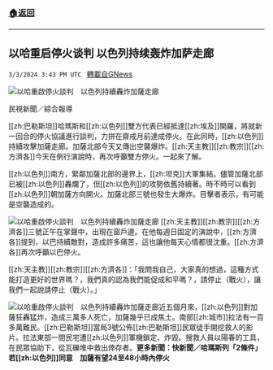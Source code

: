 ###  [:house:返回](README.md)
---


## 以哈重启停火谈判 以色列持续轰炸加萨走廊
`3/3/2024 3:43 PM UTC ` [轉載自GNews](https://gnews.org/articles/2361254)

![以哈重啟停火談判　以色列持續轟炸加薩走廊](https://cdn.ftvnews.com.tw/manasystem/FileData/News/ccdf4327-ca84-4fc7-ac3d-4c281a518d8b.jpg "以哈重啟停火談判　以色列持續轟炸加薩走廊")

民視新聞／綜合報導

[[zh:巴勒斯坦]]哈瑪斯和[[zh:以色列]]雙方代表已經抵達[[zh:埃及]]開羅，將就新一回合的停火協議進行談判，力拼在齋戒月前達成停火。在此同時，[[zh:以色列]]持續攻擊加薩走廊。加薩北部今天又傳出空襲爆炸。[[zh:天主教]][[zh:教宗]][[zh:方濟各]]今天在例行演說時，再次呼籲雙方停火。一起來了解。

[[zh:以色列]]南方，緊鄰加薩北部的邊界上，[[zh:坦克]]大軍集結。儘管加薩北部已被[[zh:以色列]]轟爛了，但[[zh:以色列]]的攻勢依舊持續著。時不時可以看到[[zh:以色列]]朝加薩方向開火。加薩北部三號也發生大爆炸。目擊者表示，有可能是空襲造成的。

![以哈重啟停火談判　以色列持續轟炸加薩走廊](https://cdn.ftvnews.com.tw/summernotefiles/News/9d4d22aa-7a23-4b69-9601-f0fb73e3a650.jpg "以哈重啟停火談判　以色列持續轟炸加薩走廊") [[zh:天主教]][[zh:教宗]][[zh:方濟各]]三號正午在掌聲中，出現在窗戶邊。在他每週日固定的演說中，[[zh:方濟各]]提到，以巴持續敵對，造成許多痛苦，這也讓他每天心情都很沈重。[[zh:方濟各]]再次呼籲以巴停火。

[[zh:天主教]][[zh:教宗]][[zh:方濟各]]：「我問我自己，大家真的想過，這種方式能打造更好的世界嗎？，我們真的認為我們能促成和平嗎？，請停止（戰火），讓我們一起說請停止（戰火）。」

![以哈重啟停火談判　以色列持續轟炸加薩走廊](https://cdn.ftvnews.com.tw/summernotefiles/News/6796d81c-c442-4b80-b952-4278c417563c.jpg "以哈重啟停火談判　以色列持續轟炸加薩走廊")​​​​​近五個月來，[[zh:以色列]]對加薩狂轟猛炸，造成三萬多人死亡，加薩幾乎已成焦土。南部[[zh:城市]]拉法有一百多萬難民。[[zh:巴勒斯坦]]當局3號公佈[[zh:巴勒斯坦]]民眾徒手開挖救人的影片。拉法東部一間民宅遭[[zh:以色列]]軍機鎖定、炸毀。搜救人員以陽春的工具，在民眾協助下，從瓦礫堆中救出倖存者。**更多新聞：快新聞／哈瑪斯列「2條件」若[[zh:以色列]]同意　加薩有望24至48小時內停火**
